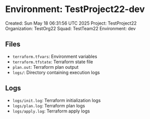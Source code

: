# Environment: TestProject22-dev

Created: Sun May 18 06:31:56 UTC 2025
Project: TestProject22
Organization: TestOrg22
Squad: TestTeam22
Environment: dev

## Files
- `terraform.tfvars`: Environment variables
- `terraform.tfstate`: Terraform state file
- `plan.out`: Terraform plan output
- `logs/`: Directory containing execution logs

## Logs
- `logs/init.log`: Terraform initialization logs
- `logs/plan.log`: Terraform plan logs
- `logs/apply.log`: Terraform apply logs
